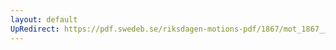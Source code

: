 ```yaml
---
layout: default
UpRedirect: https://pdf.swedeb.se/riksdagen-motions-pdf/1867/mot_1867__ak__00134.pdf
---
```

